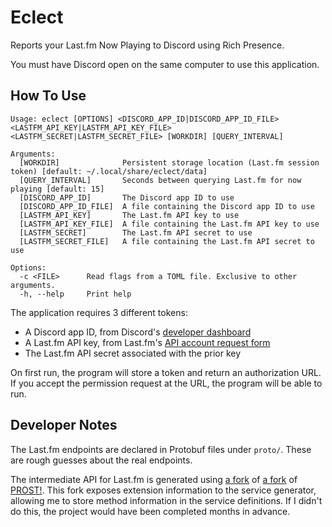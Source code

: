 # Eclect

Reports your Last.fm Now Playing to Discord using Rich Presence.

You must have Discord open on the same computer to use this application.

## How To Use

```
Usage: eclect [OPTIONS] <DISCORD_APP_ID|DISCORD_APP_ID_FILE> <LASTFM_API_KEY|LASTFM_API_KEY_FILE> <LASTFM_SECRET|LASTFM_SECRET_FILE> [WORKDIR] [QUERY_INTERVAL]

Arguments:
  [WORKDIR]              Persistent storage location (Last.fm session token) [default: ~/.local/share/eclect/data]
  [QUERY_INTERVAL]       Seconds between querying Last.fm for now playing [default: 15]
  [DISCORD_APP_ID]       The Discord app ID to use
  [DISCORD_APP_ID_FILE]  A file containing the Discord app ID to use
  [LASTFM_API_KEY]       The Last.fm API key to use
  [LASTFM_API_KEY_FILE]  A file containing the Last.fm API key to use
  [LASTFM_SECRET]        The Last.fm API secret to use
  [LASTFM_SECRET_FILE]   A file containing the Last.fm API secret to use

Options:
  -c <FILE>      Read flags from a TOML file. Exclusive to other arguments.
  -h, --help     Print help
```

The application requires 3 different tokens:
- A Discord app ID, from Discord's
  [developer dashboard](https://discord.com/developers/applications)
- A Last.fm API key, from Last.fm's
  [API account request form](https://www.last.fm/api)
- The Last.fm API secret associated with the prior key

On first run, the program will store a token and return an authorization URL.
If you accept the permission request at the URL, the program will be able to
run.

## Developer Notes

The Last.fm endpoints are declared in Protobuf files under `proto/`. These are
rough guesses about the real endpoints.

The intermediate API for Last.fm is generated using
[a fork](https://github.com/Subserial/prost/tree/extensions) of
[a fork](https://github.com/nswarm/prost/tree/extensions) of
[PROST!](https://github.com/tokio-rs/prost).  This fork exposes extension
information to the service generator, allowing me to store method information
in the service definitions. If I didn't do this, the project would have been
completed months in advance.